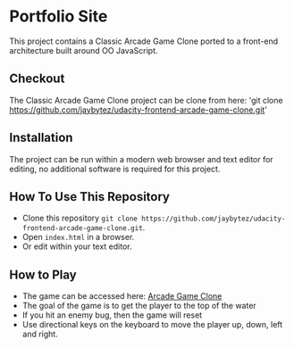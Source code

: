 # Portfolio Site

This project contains a Classic Arcade Game Clone ported to a front-end architecture built around OO JavaScript.

## Checkout
The Classic Arcade Game Clone project can be clone from here:
'git clone https://github.com/jaybytez/udacity-frontend-arcade-game-clone.git'

## Installation
The project can be run within a modern web browser and text editor for editing, no additional software is required for this project.

## How To Use This Repository
- Clone this repository `git clone https://github.com/jaybytez/udacity-frontend-arcade-game-clone.git`.
- Open `index.html` in a browser.
- Or edit within your text editor.

## How to Play
- The game can be accessed here: [Arcade Game Clone](https://jaybytez.github.io/udacity-frontend-arcade-game-clone/)
- The goal of the game is to get the player to the top of the water
- If you hit an enemy bug, then the game will reset
- Use directional keys on the keyboard to move the player up, down, left and right.